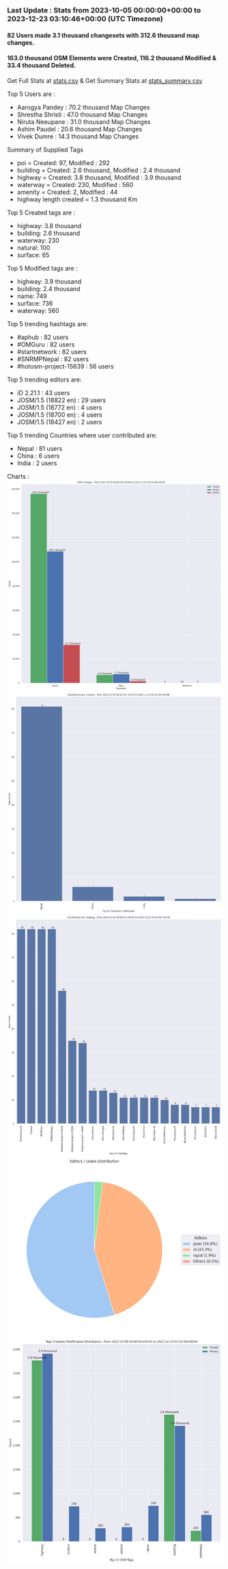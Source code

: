 ### Last Update : Stats from 2023-10-05 00:00:00+00:00 to 2023-12-23 03:10:46+00:00 (UTC Timezone)

#### 82 Users made 3.1 thousand changesets with 312.6 thousand map changes.
#### 163.0 thousand OSM Elements were Created, 116.2 thousand Modified & 33.4 thousand Deleted.
Get Full Stats at [stats.csv](/stats/SNRMPNepal/Every2days/stats.csv)
 & Get Summary Stats at [stats_summary.csv](/stats/SNRMPNepal/Every2days/stats_summary.csv)

Top 5 Users are : 
- Aarogya Pandey : 70.2 thousand Map Changes
- Shrestha Shristi : 47.0 thousand Map Changes
- Niruta Neeupane : 31.0 thousand Map Changes
- Ashim Paudel : 20.6 thousand Map Changes
- Vivek Dumre : 14.3 thousand Map Changes

Summary of Supplied Tags
- poi = Created: 97, Modified : 292
- building = Created: 2.6 thousand, Modified : 2.4 thousand
- highway = Created: 3.8 thousand, Modified : 3.9 thousand
- waterway = Created: 230, Modified : 560
- amenity = Created: 2, Modified : 44
- highway length created = 1.3 thousand Km


Top 5 Created tags are :
- highway: 3.8 thousand
- building: 2.6 thousand
- waterway: 230
- natural: 100
- surface: 65


Top 5 Modified tags are :
- highway: 3.9 thousand
- building: 2.4 thousand
- name: 749
- surface: 736
- waterway: 560


Top 5 trending hashtags are:
- #aphub : 82 users
- #OMGuru : 82 users
- #startnetwork : 82 users
- #SNRMPNepal : 82 users
- #hotosm-project-15639 : 56 users


Top 5 trending editors are:
- iD 2.21.1 : 43 users
- JOSM/1.5 (18822 en) : 29 users
- JOSM/1.5 (18772 en) : 4 users
- JOSM/1.5 (18700 en) : 4 users
- JOSM/1.5 (18427 en) : 2 users


Top 5 trending Countries where user contributed are:
- Nepal : 81 users
- China : 6 users
- India : 2 users


 Charts : 
![Alt text](./stats_osm_changes.png) 
![Alt text](./stats_users_per_country.png) 
![Alt text](./stats_users_per_hashtag.png) 
![Alt text](./stats_editors_pie_chart.png) 
![Alt text](./stats_tags.png) 
